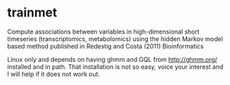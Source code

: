trainmet
========

Compute associations between variables in high-dimensional short timeseries (transcriptomics, metabolomics) using the hidden Markov model based method published in Redestig and Costa (2011) Bioinformatics

Linux only and depends on having ghmm and GQL from http://ghmm.org/ installed and in path. That installation is not so easy, voice your interest and I will help if it does not work out.

